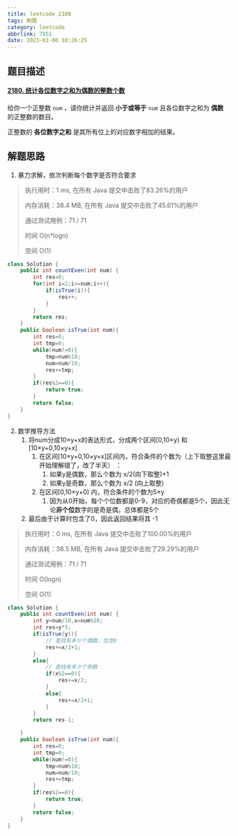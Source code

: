 ```yaml
---
title: leetcode 2180
tags: 刷题
category: leetcode
abbrlink: 7851
date: 2023-01-06 10:26:25
---
```


## 题目描述

#### [2180. 统计各位数字之和为偶数的整数个数](https://leetcode.cn/problems/count-integers-with-even-digit-sum/)



给你一个正整数 `num` ，请你统计并返回 **小于或等于** `num` 且各位数字之和为 **偶数** 的正整数的数目。

正整数的 **各位数字之和** 是其所有位上的对应数字相加的结果。



## 解题思路

1. 暴力求解，依次判断每个数字是否符合要求

> 执行用时：1 ms, 在所有 Java 提交中击败了83.26%的用户
>
> 内存消耗：38.4 MB, 在所有 Java 提交中击败了45.61%的用户
>
> 通过测试用例：71 / 71
>
> 时间 O(n*logn)
>
> 空间 O(1)

```java
class Solution {
    public int countEven(int num) {
        int res=0;
        for(int i=2;i<=num;i++){
            if(isTrue(i)){
                res++;
            }
        }
        return res;
    }
    public boolean isTrue(int num){
        int res=0;
        int tmp=0;
        while(num!=0){
            tmp=num%10;
            num=num/10;
            res+=tmp;
        }
        if(res%2==0){
            return true;
        }
        return false;
    }
}
```

2. 数学推导方法
   1. 将num分成10×y+x的表达形式，分成两个区间[0,10×y) 和[10×y+0,10×y+x]
      1. 在区间[10×y+0,10×y+x]区间内，符合条件的个数为（上下取整这里最开始理解错了，改了半天） ：
         1. 如果y是偶数，那么个数为 x/2(向下取整)+1
         2. 如果y是奇数，那么个数为 x/2 (向上取整)
      2. 在区间[0,10×y+0) 内，符合条件的个数为5×y
         1. 因为从0开始，每个个位数都是0-9，对应的奇偶都是5个，因此无论**非个位**数字的是奇是偶，总体都是5个
   2. 最后由于计算时包含了0，因此返回结果将其 -1

> 执行用时：0 ms, 在所有 Java 提交中击败了100.00%的用户
>
> 内存消耗：38.5 MB, 在所有 Java 提交中击败了29.29%的用户
>
> 通过测试用例：71 / 71
>
> 时间 O(logn)
>
> 空间 O(1)

```java
class Solution {
    public int countEven(int num) {
        int y=num/10,x=num%10;
        int res=y*5;
        if(isTrue(y)){
            // 查找有多少个偶数。包含0
            res+=x/2+1;
        }
        else{
            // 查找有多少个奇数
            if(x%2==0){
                res+=x/2;
            }
            else{
                res+=x/2+1;
            }
        }
        return res-1;

    }
    public boolean isTrue(int num){
        int res=0;
        int tmp=0;
        while(num!=0){
            tmp=num%10;
            num=num/10;
            res+=tmp;
        }
        if(res%2==0){
            return true;
        }
        return false;
    }
}
```

